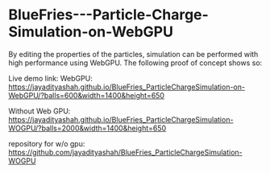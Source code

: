 # BlueFries---Particle-Charge-Simulation-on-WebGPU
 By editing the properties of the particles, simulation can be performed with high performance using WebGPU. The following proof of concept shows so:
 
Live demo link:
WebGPU: https://jayadityashah.github.io/BlueFries_ParticleChargeSimulation-on-WebGPU/?balls=600&width=1400&height=650


Without Web GPU: https://jayadityashah.github.io/BlueFries_ParticleChargeSimulation-WOGPU/?balls=2000&width=1400&height=650

repository for w/o gpu: https://github.com/jayadityashah/BlueFries_ParticleChargeSimulation-WOGPU
